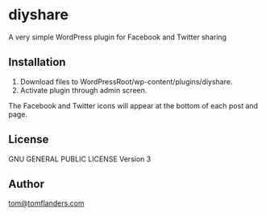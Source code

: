 # diyshare
A very simple WordPress plugin for Facebook and Twitter sharing

## Installation
1. Download files to WordPressRoot/wp-content/plugins/diyshare.
2. Activate plugin through admin screen.

The Facebook and Twitter icons will appear at the bottom of each post and page.

## License
GNU GENERAL PUBLIC LICENSE Version 3

## Author
tom@tomflanders.com
